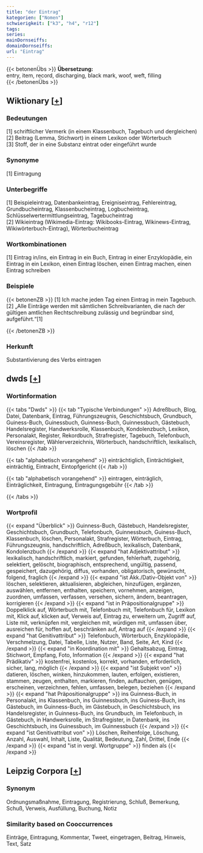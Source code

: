 ```yaml
---
title: "der Eintrag"
kategorien: ["Nomen"]
schwierigkeit: ["k3", "h4", "r12"]
tags:
series:
mainDornseiffs:
domainDornseiffs:
url: "Eintrag"
---
```


{{< betonenÜbs >}}
**Übersetzung:**  
entry, item, record, discharging, black mark, woof, weft, filling  
{{< /betonenÜbs >}}

## Wiktionary [[+](https://de.wiktionary.org/wiki/Eintrag)]

### Bedeutungen
[1] schriftlicher Vermerk (in einem Klassenbuch, Tagebuch und dergleichen)  
[2] Beitrag (Lemma, Stichwort) in einem Lexikon oder Wörterbuch  
[3] Stoff, der in eine Substanz eintrat oder eingeführt wurde  

### Synonyme
[1] Eintragung  

### Unterbegriffe
[1] Beispieleintrag, Datenbankeintrag, Ereigniseintrag, Fehlereintrag, Grundbucheintrag, Klassenbucheintrag, Logbucheintrag, Schlüsselwertermittlungseintrag, Tagebucheintrag  
[2] Wikieintrag (Wikimedia-Eintrag: Wikibooks-Eintrag, Wikinews-Eintrag, Wikiwörterbuch-Eintrag), Wörterbucheintrag  

### Wortkombinationen
[1] Eintrag in/ins, ein Eintrag in ein Buch, Eintrag in einer Enzyklopädie, ein Eintrag in ein Lexikon, einen Eintrag löschen, einen Eintrag machen, einen Eintrag schreiben  

### Beispiele
{{< betonenZB >}}
[1] Ich mache jeden Tag einen Eintrag in mein Tagebuch.  
[2] „Alle Einträge werden mit sämtlichen Schreibvarianten, die nach der gültigen amtlichen Rechtschreibung zulässig und begründbar sind, aufgeführt.“[1]  

{{< /betonenZB >}}
### Herkunft
Substantivierung des Verbs eintragen  



## dwds [[+](https://www.dwds.de/wb/Eintrag)]

### Wortinformation
{{< tabs "Dwds" >}}
{{< tab "Typische Verbindungen" >}}
Adreßbuch, Blog, Datei, Datenbank, Eintrag, Führungszeugnis, Geschichtsbuch, Grundbuch, Guiness-Buch, Guinessbuch, Guinness-Buch, Guinnessbuch, Gästebuch, Handelsregister, Handwerksrolle, Klassenbuch, Kondolenzbuch, Lexikon, Personalakt, Register, Rekordbuch, Strafregister, Tagebuch, Telefonbuch, Vereinsregister, Wählerverzeichnis, Wörterbuch, handschriftlich, lexikalisch, löschen
{{< /tab >}}

{{< tab "alphabetisch vorangehend" >}}
einträchtiglich, Einträchtigkeit, einträchtig, Eintracht, Eintopfgericht
{{< /tab >}}

{{< tab "alphabetisch vorangehend" >}}
eintragen, einträglich, Einträglichkeit, Eintragung, Eintragungsgebühr
{{< /tab >}}

{{< /tabs >}}

### Wortprofil
{{< expand "Überblick" >}} Guinness-Buch, Gästebuch, Handelsregister, Geschichtsbuch, Grundbuch, Telefonbuch, Guinnessbuch, Guiness-Buch, Klassenbuch, löschen, Personalakt, Strafregister, Wörterbuch, Eintrag, Führungszeugnis, handschriftlich, Adreßbuch, lexikalisch, Datenbank, Kondolenzbuch {{< /expand >}}
{{< expand "hat Adjektivattribut" >}} lexikalisch, handschriftlich, markiert, gefunden, fehlerhaft, zugehörig, selektiert, gelöscht, biographisch, entsprechend, ungültig, passend, gespeichert, dazugehörig, diffus, vorhanden, obligatorisch, gewünscht, folgend, fraglich {{< /expand >}}
{{< expand "ist Akk./Dativ-Objekt von" >}} löschen, selektieren, aktualisieren, abgleichen, hinzufügen, ergänzen, auswählen, entfernen, enthalten, speichern, vornehmen, anzeigen, zuordnen, umfassen, verfassen, versehen, sichern, ändern, beantragen, korrigieren {{< /expand >}}
{{< expand "ist in Präpositionalgruppe" >}} Doppelklick auf, Wörterbuch mit, Telefonbuch mit, Telefonbuch für, Lexikon mit, Klick auf, klicken auf, Verweis auf, Eintrag zu, erweitern um, Zugriff auf, Liste mit, verknüpfen mit, vergleichen mit, würdigen mit, umfassen über, ausreichen für, hoffen auf, beschränken auf, Antrag auf {{< /expand >}}
{{< expand "hat Genitivattribut" >}} Telefonbuch, Wörterbuch, Enzyklopädie, Verschmelzung, Datei, Tabelle, Liste, Nutzer, Band, Seite, Art, Kind {{< /expand >}}
{{< expand "in Koordination mit" >}} Gehaltsabzug, Eintrag, Stichwort, Empfang, Foto, Information {{< /expand >}}
{{< expand "hat Prädikativ" >}} kostenfrei, kostenlos, korrekt, vorhanden, erforderlich, sicher, lang, möglich {{< /expand >}}
{{< expand "ist Subjekt von" >}} datieren, löschen, winken, hinzukommen, lauten, erfolgen, existieren, stammen, zeugen, enthalten, markieren, finden, auftauchen, genügen, erscheinen, verzeichnen, fehlen, umfassen, belegen, beziehen {{< /expand >}}
{{< expand "hat Präpositionalgruppe" >}} ins Guinness-Buch, in Personalakt, ins Klassenbuch, ins Guinnessbuch, ins Guiness-Buch, ins Gästebuch, im Guinness-Buch, im Gästebuch, in Geschichtsbuch, ins Handelsregister, in Guinness-Buch, ins Grundbuch, im Telefonbuch, in Gästebuch, in Handwerksrolle, im Strafregister, in Datenbank, ins Geschichtsbuch, ins Guinessbuch, im Guinnessbuch {{< /expand >}}
{{< expand "ist Genitivattribut von" >}} Löschen, Reihenfolge, Löschung, Anzahl, Auswahl, Inhalt, Liste, Qualität, Bedeutung, Zahl, Drittel, Ende {{< /expand >}}
{{< expand "ist in vergl. Wortgruppe" >}} finden als {{< /expand >}}

## Leipzig Corpora [[+](https://corpora.uni-leipzig.de/en/res?word=Eintrag&corpusId=deu_newscrawl-public_2018)]


### Synonym
Ordnungsmaßnahme, Eintragung, Registrierung, Schluß, Bemerkung, Schuß, Verweis, Ausfüllung, Buchung, Notiz


### Similarity based on Cooccurrences
Einträge, Eintragung, Kommentar, Tweet, eingetragen, Beitrag, Hinweis, Text, Satz

